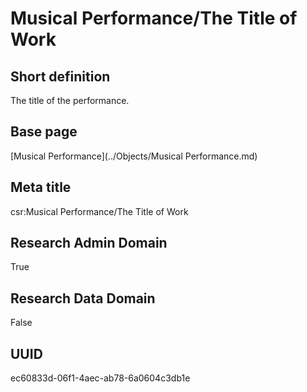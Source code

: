 # Musical Performance/The Title of Work
## Short definition
The title of the performance.
## Base page
[Musical Performance](../Objects/Musical Performance.md)
## Meta title
csr:Musical Performance/The Title of Work
## Research Admin Domain
True
## Research Data Domain
False
## UUID
ec60833d-06f1-4aec-ab78-6a0604c3db1e
